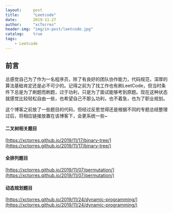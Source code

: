 ```yaml
---
layout:     post
title:      "Leetcode"
date:       2019-11-27
author:     "xcTorres"
header-img: "img/in-post/leetcode.jpg"
catalog:    true
tags:
    - Leetcode
---
```


## 前言  
总感觉自己为了作为一名程序员，除了有良好的团队协作能力，代码规范，深厚的算法基础肯定还是必不可少的。记得之前为了找工作也有刷LeetCode，但当时条件下总是为了刷题而刷题，过于功利，只是为了面试能够考到原题。现在这种状态就感觉比较轻松自由一些，也希望自己不那么功利，也不着急，也为了职业规划。 

这个博客之前放了一些题目的代码，但经过反思觉得还是根据不同的专题总结整理过后，将相应链接放置在该博客下，会更系统一些~ 

#### 二叉树相关题目
[https://xctorres.github.io/2019/11/17/binary-tree/](https://xctorres.github.io/2019/11/17/binary-tree/)

#### 全排列题目  
[https://xctorres.github.io/2019/11/07/permutation/](https://xctorres.github.io/2019/11/07/permutation/)

#### 动态规划题目
[https://xctorres.github.io/2019/11/24/dynamic-programming/](https://xctorres.github.io/2019/11/24/dynamic-programming/)
